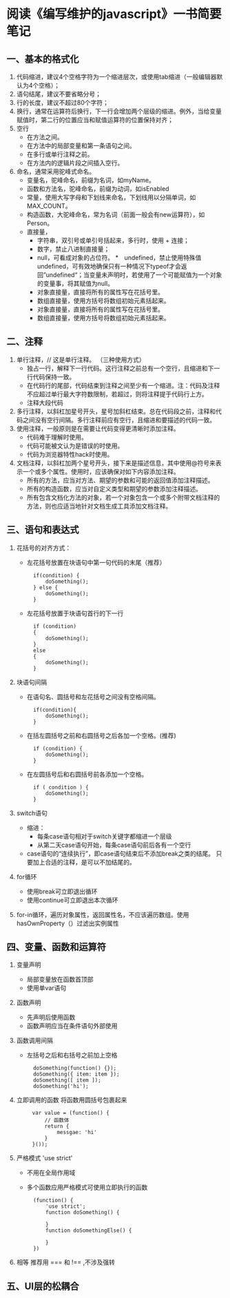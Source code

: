 阅读《编写维护的javascript》一书简要笔记
=====================================
一、基本的格式化
-------------------------------------
1. 代码缩进，建议4个空格字符为一个缩进层次，或使用tab缩进（一般编辑器默认为4个空格）；
2. 语句结尾，建议不要省略分号；
3. 行的长度，建议不超过80个字符；
4. 换行，通常在运算符后换行，下一行会增加两个层级的缩进。例外，当给变量赋值时，第二行的位置应当和赋值运算符的位置保持对齐；
5. 空行
     * 在方法之间。
     * 在方法中的局部变量和第一条语句之间。
     * 在多行或单行注释之前。
     * 在方法内的逻辑片段之间插入空行。
6. 命名，通常采用驼峰式命名。
     * 变量名，驼峰命名，前缀为名词，如myName。
     * 函数和方法名，驼峰命名，前缀为动词，如isEnabled
     * 常量，使用大写字母和下划线来命名，下划线用以分隔单词，如MAX_COUNT。
     * 构造函数，大驼峰命名，常为名词（前面一般会有new运算符），如Person。
     * 直接量，
        * 字符串，双引号或单引号括起来，多行时，使用 + 连接；
        * 数字，禁止八进制直接量；
        * null，可看成对象的占位符。
        *　undefined，禁止使用特殊值undefined，可有效地确保只有一种情况下typeof才会返回”undefined“；当变量未声明时，若使用了一个可能赋值为一个对象的变量事，将其赋值为null。
        * 对象直接量，直接将所有的属性写在花括号里。
        * 数组直接量，使用方括号将数组初始元素括起来。
        * 对象直接量，直接将所有的属性写在花括号里。
        * 数组直接量，使用方括号将数组初始元素括起来。

二、注释
-------------------------
1. 单行注释，// 这是单行注释。 （三种使用方式）
    * 独占一行，解释下一行代码。这行注释之前总有一个空行，且缩进和下一行代码保持一致。
    * 在代码行的尾部，代码结束到注释之间至少有一个缩进。注：代码及注释不应超过单行最大字符数限制，若超过，则将注释提于代码行上方。
    * 注释大段代码
2. 多行注释，以斜杠加星号开头，星号加斜杠结束。总在代码段之前，注释和代码之间没有空行间隔。多行注释前应有空行，且缩进和要描述的代码一致。
3. 使用注释，一般原则是在需要让代码变得更清晰时添加注释。
    * 代码难于理解时使用。
    * 代码可能被文认为是错误的时使用。     
    * 代码为浏览器特性hack时使用。
4. 文档注释，以斜杠加两个星号开头，接下来是描述信息，其中使用@符号来表示一个或多个属性。使用时，应该确保对如下内容添加注释。
    * 所有的方法，应当对方法、期望的参数和可能的返回值添加注释描述。
    * 所有的构造函数，应当对自定义类型和期望的参数添加注释描述。
    * 所有包含文档化方法的对象，若一个对象包含一个或多个附带文档注释的方法，则也应适当地针对文档生成工具添加文档注释。

三、语句和表达式
-------------------------------
1. 花括号的对齐方式：
    * 左花括号放置在块语句中第一句代码的末尾（推荐）

            if(condition) {
                doSomething();
            } else {
                doSomething();
            }

    * 左花括号放置于块语句首行的下一行

            if (condition)
            {
                doSomething();
            }
            else
            {
                doSomething();
            }

2. 块语句间隔
    * 在语句名、圆括号和左花括号之间没有空格间隔。

            if(condition){
                doSomething();
            }

    * 在括左圆括号之前和右圆括号之后各加一个空格。(推荐)

            if (condition) {
                doSomething();
            }

    * 在左圆括号后和右圆括号前各添加一个空格。

            if ( condition ) {
                doSomething();
            }

3. switch语句
    * 缩进：
        * 每条case语句相对于switch关键字都缩进一个层级
        * 从第二天case语句开始，每条case语句前后各有一个空行
    * case语句的“连续执行”，即case语句结束后不添加break之类的结尾。 只要加上合适的注释，是可以不加结尾的。

4. for循环
    * 使用break可立即退出循环
    * 使用continue可立即退出本次循环

5. for-in循环，遍历对象属性，返回属性名，不应该遍历数组。使用hasOwnProperty（）过滤出实例属性

四、变量、函数和运算符
----------------------------
1. 变量声明
    * 局部变量放在函数首顶部
    * 使用单var语句

2. 函数声明
    * 先声明后使用函数
    * 函数声明应当在条件语句外部使用

3. 函数调用间隔
    * 左括号之后和右括号之前加上空格

            doSomething(function() {});
            doSomething({ item: item });
            doSomething([ item ]);
            doSomething('hi');

4. 立即调用的函数 将函数用圆括号包裹起来

            var value = (function() {
                // 函数体
                return {
                    messgae: 'hi'
                }
            }());

5. 严格模式 'use strict'
    * 不用在全局作用域
    * 多个函数应用严格模式可使用立即执行的函数


            (function() {
                'use strict';
                function doSomething() {

                }
                function doSomethingElse() {

                }
            })

6. 相等 推荐用 === 和 !== ,不涉及强转

五、UI层的松耦合
-------------------------
